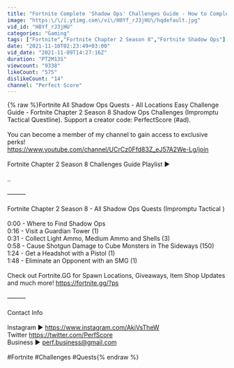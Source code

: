 ```yaml
---
title: "Fortnite Complete 'Shadow Ops' Challenges Guide - How to Complete the Impromptu Tactical Questline"
image: "https:\/\/i.ytimg.com\/vi\/H8Yf_rJ3jHU\/hqdefault.jpg"
vid_id: "H8Yf_rJ3jHU"
categories: "Gaming"
tags: ["Fortnite","Fortnite Chapter 2 Season 8","Fortnite Shadow Ops"]
date: "2021-11-10T02:23:49+03:00"
vid_date: "2021-11-09T14:27:16Z"
duration: "PT2M13S"
viewcount: "9338"
likeCount: "575"
dislikeCount: "14"
channel: "Perfect Score"
---
```

{% raw %}Fortnite All Shadow Ops Quests - All Locations Easy Challenge Guide - Fortnite Chapter 2 Season 8 Shadow Ops Challenges (Impromptu Tactical Questline). Support a creator code: PerfectScore (#ad).<br /><br />You can become a member of my channel to gain access to exclusive perks!<br /><a rel="nofollow" target="blank" href="https://www.youtube.com/channel/UCrCz0Ffd83Z_eJ57A2We-Lg/join">https://www.youtube.com/channel/UCrCz0Ffd83Z_eJ57A2We-Lg/join</a><br /><br />Fortnite Chapter 2 Season 8 Challenges Guide Playlist ►<br /><br />..<br /><br />———<br /><br />Fortnite Chapter 2 Season 8 - All Shadow Ops Quests (Impromptu Tactical )<br /><br />0:00 - Where to Find Shadow Ops<br />0:16 - Visit a Guardian Tower (1)<br />0:31 - Collect Light Ammo, Medium Ammo and Shells (3)<br />0:58 - Cause Shotgun Damage to Cube Monsters in The Sideways (150)<br />1:24 - Get a Headshot with a Pistol (1)<br />1:48 - Eliminate an Opponent with an SMG (1)<br /><br />Check out Fortnite.GG for Spawn Locations, Giveaways, Item Shop Updates and much more! <a rel="nofollow" target="blank" href="https://fortnite.gg/?ps">https://fortnite.gg/?ps</a><br /><br />———<br /><br />Contact Info<br /><br />Instagram ► <a rel="nofollow" target="blank" href="https://www.instagram.com/AkiVsTheW">https://www.instagram.com/AkiVsTheW</a><br />Twitter  <a rel="nofollow" target="blank" href="https://twitter.com/PerfScore">https://twitter.com/PerfScore</a><br />Business ► perf.business@gmail.com<br /><br />#Fortnite #Challenges #Quests{% endraw %}
